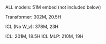 ALL models: 51M embed (not included below)

Transformer: 302M, 20.5H

ICL (No W_v): 378M, 23H

ICL: 201M, 18.5H
ICL MLP: 210M, 19H
